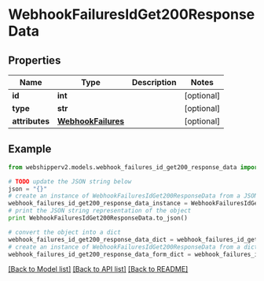 # WebhookFailuresIdGet200ResponseData


## Properties
Name | Type | Description | Notes
------------ | ------------- | ------------- | -------------
**id** | **int** |  | [optional] 
**type** | **str** |  | [optional] 
**attributes** | [**WebhookFailures**](WebhookFailures.md) |  | [optional] 

## Example

```python
from webshipperv2.models.webhook_failures_id_get200_response_data import WebhookFailuresIdGet200ResponseData

# TODO update the JSON string below
json = "{}"
# create an instance of WebhookFailuresIdGet200ResponseData from a JSON string
webhook_failures_id_get200_response_data_instance = WebhookFailuresIdGet200ResponseData.from_json(json)
# print the JSON string representation of the object
print WebhookFailuresIdGet200ResponseData.to_json()

# convert the object into a dict
webhook_failures_id_get200_response_data_dict = webhook_failures_id_get200_response_data_instance.to_dict()
# create an instance of WebhookFailuresIdGet200ResponseData from a dict
webhook_failures_id_get200_response_data_form_dict = webhook_failures_id_get200_response_data.from_dict(webhook_failures_id_get200_response_data_dict)
```
[[Back to Model list]](../README.md#documentation-for-models) [[Back to API list]](../README.md#documentation-for-api-endpoints) [[Back to README]](../README.md)


